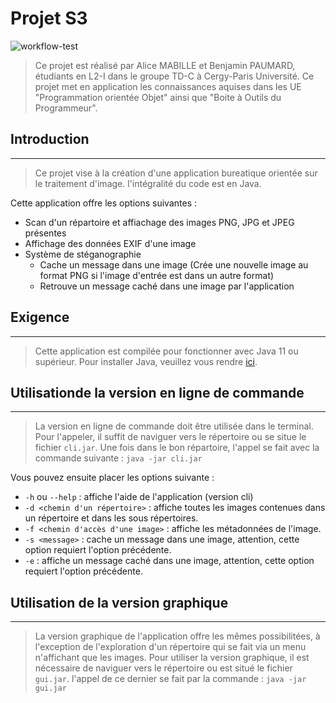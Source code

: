 # Projet S3

![workflow-test](https://github.com/benjaero/Image-Process/actions/workflows/maven-test.yml/badge.svg)

> Ce projet est réalisé par Alice MABILLE et Benjamin PAUMARD, étudiants en L2-I dans le groupe TD-C à Cergy-Paris Université. Ce projet met en application les connaissances aquises dans les UE "Programmation orientée Objet" ainsi que "Boite à Outils du Programmeur".

## Introduction
---
> Ce projet vise à la création d'une application bureatique orientée sur le traitement d'image. l'intégralité du code est en Java.

Cette application offre les options suivantes :
* Scan d'un répartoire et affiachage des images PNG, JPG et JPEG présentes
* Affichage des données EXIF d'une image
* Système de stéganographie
  * Cache un message dans une image (Crée une nouvelle image au format PNG si l'image d'entrée est dans un autre format)
  * Retrouve un message caché dans une image par l'application

## Exigence
---
> Cette application est compilée pour fonctionner avec Java 11 ou supérieur. Pour installer Java, veuillez vous rendre [ici](https://www.oracle.com/java/technologies/downloads/).



## Utilisationde la version en ligne de commande
---
> La version en ligne de commande doit être utilisée dans le terminal. Pour l'appeler, il suffit de naviguer vers le répertoire ou se situe le fichier `cli.jar`. Une fois dans le bon répartoire, l'appel se fait avec la commande suivante :  `java -jar cli.jar`

Vous pouvez ensuite placer les options suivante :
* `-h` ou `--help` : affiche l'aide de l'application (version cli)
* `-d <chemin d'un répertoire>` : affiche toutes les images contenues dans un répertoire et dans les sous répertoires.
* `-f <chemin d'accès d'une image>` : affiche les métadonnées de l'image.
* `-s <message>` : cache un message dans une image, attention, cette option requiert l'option précédente. 
* `-e` : affiche un message caché dans une image, attention, cette option requiert l'option précédente. 

## Utilisation de la version graphique
---
> La version graphique de l'application offre les mêmes possibilitées, à l'exception de l'exploration d'un répertoire qui se fait via un menu n'affichant que les images. Pour utiliser la version graphique, il est nécessaire de naviguer vers le répertoire ou est situé le fichier `gui.jar`. l'appel de ce dernier se fait par la commande : `java -jar gui.jar`
